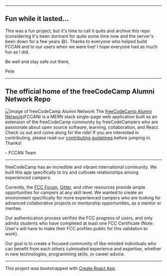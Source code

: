 ***
## Fun while it lasted...
This was a fun project, but it's time to call it quits and archive this repo (considering it's been dormant for quite some time now and the server's been down for a few years :smile:). Thanks to everyone who helped build FCCAN and to our users when we were live! I hope everyone had as much fun as I did.

Be well and stay safe out there,

Pete
***

## The official home of the freeCodeCamp Alumni Network Repo
![Image of freeCodeCamp Alumni Network](http://i.imgur.com/hRxbclK.png)
The [freeCodeCamp Alumni Network](http://fcc-alumni.com)(FCCAN) is a MERN stack single-page web application built as an extension of the freeCodeCamp community by freeCodeCampers who are passionate about open source software, learning, collaboration, and React. Check us out and come along for the ride! If you are interested in contributing, please read our [contributing guidelines](https://github.com/FCC-Alumni/alumni-network/blob/master/CONTRIBUTING.md) before jumping in. Thanks!

\- FCCAN Team

***

freeCodeCamp has an incredible and vibrant international community. We built this app specifically to try and cultivate relationships among experienced campers.

Currently, the [FCC Forum](https://forum.freecodecamp.org), [Gitter](https://gitter.im/freeCodeCamp), and other resources provide ample opportunities for campers at any skill level. We wanted to create an environment specifically for more experienced campers who are looking for advanced collaborative projects or mentorship opportunities, as a mentor or mentee.

Our authentication process verifies the FCC progress of users, and only admits students who have completed at least one FCC Certificate (Note: User's will have to make their FCC profiles public for this validation to work).

Our goal is to create a focused community of like-minded individuals who can benefit from each others culminated experience and expertise, whether in new technologies, programming skills, or career advice.

***

This project was bootstrapped with [Create React App](https://github.com/facebookincubator/create-react-app).
